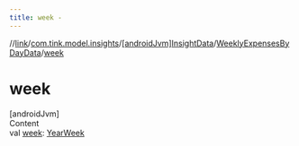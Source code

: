 ```yaml
---
title: week -
---
```

//[link](../../../index.md)/[com.tink.model.insights](../../index.md)/[[androidJvm]InsightData](../index.md)/[WeeklyExpensesByDayData](index.md)/[week](week.md)



# week  
[androidJvm]  
Content  
val [week](week.md): [YearWeek](../../../com.tink.model.time/[android-jvm]-year-week/index.md)  



